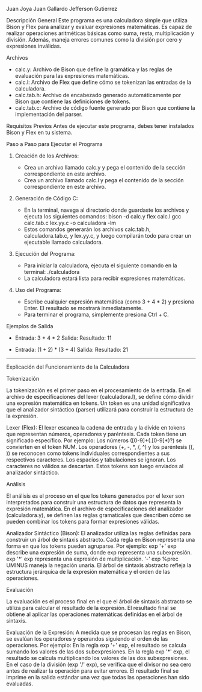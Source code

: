 Juan Joya
Juan Gallardo
Jefferson Gutierrez

Descripción General
Este programa es una calculadora simple que utiliza Bison y Flex para analizar y evaluar expresiones matemáticas. Es capaz de realizar operaciones aritméticas básicas como suma, resta, multiplicación y división. Además, maneja errores comunes como la división por cero y expresiones inválidas. 

Archivos
- calc.y: Archivo de Bison que define la gramática y las reglas de evaluación para las expresiones matemáticas.
- calc.l: Archivo de Flex que define cómo se tokenizan las entradas de la calculadora.
- calc.tab.h: Archivo de encabezado generado automáticamente por Bison que contiene las definiciones de tokens.
- calc.tab.c: Archivo de código fuente generado por Bison que contiene la implementación del parser.

Requisitos Previos
Antes de ejecutar este programa, debes tener instalados Bison y Flex en tu sistema.

Paso a Paso para Ejecutar el Programa

1. Creación de los Archivos:
   - Crea un archivo llamado calc.y y pega el contenido de la sección correspondiente en este archivo.
   - Crea un archivo llamado calc.l y pega el contenido de la sección correspondiente en este archivo.

2. Generación de Código C:
   - En la terminal, navega al directorio donde guardaste los archivos y ejecuta los siguientes comandos:
     bison -d calc.y
     flex calc.l
     gcc calc.tab.c lex.yy.c -o calculadora -lm
   - Estos comandos generarán los archivos calc.tab.h, calculadora.tab.c, y lex.yy.c, y luego compilarán todo para crear un ejecutable llamado calculadora.

3. Ejecución del Programa:
   - Para iniciar la calculadora, ejecuta el siguiente comando en la terminal:
     ./calculadora
   - La calculadora estará lista para recibir expresiones matemáticas.

4. Uso del Programa:
   - Escribe cualquier expresión matemática (como 3 + 4 * 2) y presiona Enter. El resultado se mostrará inmediatamente.
   - Para terminar el programa, simplemente presiona Ctrl + C.

Ejemplos de Salida

- Entrada:
  3 + 4 * 2
  Salida:
  Resultado: 11

- Entrada:
  (1 + 2) * (3 + 4)
  Salida:
  Resultado: 21
************************************************************************************************************************************************************************************************************

Explicación del Funcionamiento de la Calculadora

Tokenización

La tokenización es el primer paso en el procesamiento de la entrada. En el archivo de especificaciones del lexer (calculadora.l), se define cómo dividir una expresión matemática en tokens. Un token es una unidad significativa que el analizador sintáctico (parser) utilizará para construir la estructura de la expresión.

Lexer (Flex): El lexer escanea la cadena de entrada y la divide en tokens que representan números, operadores y paréntesis. Cada token tiene un significado específico. Por ejemplo:
Los números ([0-9]+(\.[0-9]*)?) se convierten en el token NUM.
Los operadores (+, -, *, /, ^) y los paréntesis ((, )) se reconocen como tokens individuales correspondientes a sus respectivos caracteres.
Los espacios y tabulaciones se ignoran.
Los caracteres no válidos se descartan.
Estos tokens son luego enviados al analizador sintáctico.

Análisis

El análisis es el proceso en el que los tokens generados por el lexer son interpretados para construir una estructura de datos que representa la expresión matemática. En el archivo de especificaciones del analizador (calculadora.y), se definen las reglas gramaticales que describen cómo se pueden combinar los tokens para formar expresiones válidas.

Analizador Sintáctico (Bison): El analizador utiliza las reglas definidas para construir un árbol de sintaxis abstracto. Cada regla en Bison representa una forma en que los tokens pueden agruparse. Por ejemplo:
exp '+' exp describe una expresión de suma, donde exp representa una subexpresión.
exp '*' exp representa una expresión de multiplicación.
'-' exp %prec UMINUS maneja la negación unaria.
El árbol de sintaxis abstracto refleja la estructura jerárquica de la expresión matemática y el orden de las operaciones.

Evaluación

La evaluación es el proceso final en el que el árbol de sintaxis abstracto se utiliza para calcular el resultado de la expresión. El resultado final se obtiene al aplicar las operaciones matemáticas definidas en el árbol de sintaxis.

Evaluación de la Expresión: A medida que se procesan las reglas en Bison, se evalúan los operadores y operandos siguiendo el orden de las operaciones. Por ejemplo:
En la regla exp '+' exp, el resultado se calcula sumando los valores de las dos subexpresiones.
En la regla exp '*' exp, el resultado se calcula multiplicando los valores de las dos subexpresiones.
En el caso de la división (exp '/' exp), se verifica que el divisor no sea cero antes de realizar la operación para evitar errores.
El resultado final se imprime en la salida estándar una vez que todas las operaciones han sido evaluadas.
